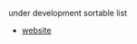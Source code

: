 
under development sortable list  
- [website](https://t-88.github.io/svelte-prototype--sortable-list/)
